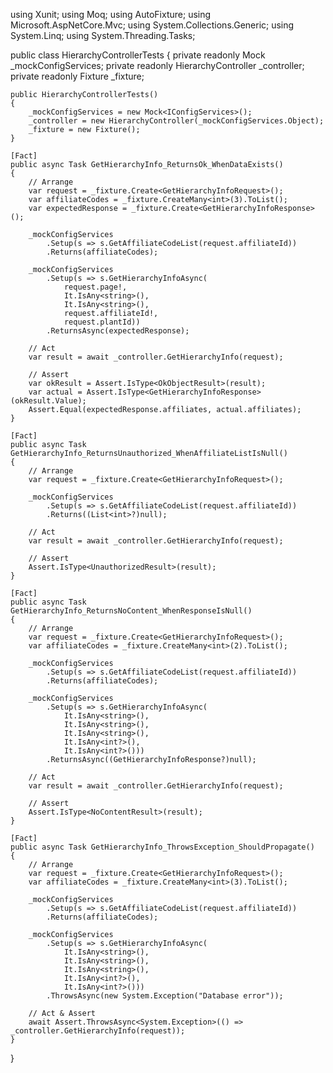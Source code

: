 using Xunit;
using Moq;
using AutoFixture;
using Microsoft.AspNetCore.Mvc;
using System.Collections.Generic;
using System.Linq;
using System.Threading.Tasks;

public class HierarchyControllerTests
{
    private readonly Mock<IConfigServices> _mockConfigServices;
    private readonly HierarchyController _controller;
    private readonly Fixture _fixture;

    public HierarchyControllerTests()
    {
        _mockConfigServices = new Mock<IConfigServices>();
        _controller = new HierarchyController(_mockConfigServices.Object);
        _fixture = new Fixture();
    }

    [Fact]
    public async Task GetHierarchyInfo_ReturnsOk_WhenDataExists()
    {
        // Arrange
        var request = _fixture.Create<GetHierarchyInfoRequest>();
        var affiliateCodes = _fixture.CreateMany<int>(3).ToList();
        var expectedResponse = _fixture.Create<GetHierarchyInfoResponse>();

        _mockConfigServices
            .Setup(s => s.GetAffiliateCodeList(request.affiliateId))
            .Returns(affiliateCodes);

        _mockConfigServices
            .Setup(s => s.GetHierarchyInfoAsync(
                request.page!,
                It.IsAny<string>(),
                It.IsAny<string>(),
                request.affiliateId!,
                request.plantId))
            .ReturnsAsync(expectedResponse);

        // Act
        var result = await _controller.GetHierarchyInfo(request);

        // Assert
        var okResult = Assert.IsType<OkObjectResult>(result);
        var actual = Assert.IsType<GetHierarchyInfoResponse>(okResult.Value);
        Assert.Equal(expectedResponse.affiliates, actual.affiliates);
    }

    [Fact]
    public async Task GetHierarchyInfo_ReturnsUnauthorized_WhenAffiliateListIsNull()
    {
        // Arrange
        var request = _fixture.Create<GetHierarchyInfoRequest>();

        _mockConfigServices
            .Setup(s => s.GetAffiliateCodeList(request.affiliateId))
            .Returns((List<int>?)null);

        // Act
        var result = await _controller.GetHierarchyInfo(request);

        // Assert
        Assert.IsType<UnauthorizedResult>(result);
    }

    [Fact]
    public async Task GetHierarchyInfo_ReturnsNoContent_WhenResponseIsNull()
    {
        // Arrange
        var request = _fixture.Create<GetHierarchyInfoRequest>();
        var affiliateCodes = _fixture.CreateMany<int>(2).ToList();

        _mockConfigServices
            .Setup(s => s.GetAffiliateCodeList(request.affiliateId))
            .Returns(affiliateCodes);

        _mockConfigServices
            .Setup(s => s.GetHierarchyInfoAsync(
                It.IsAny<string>(),
                It.IsAny<string>(),
                It.IsAny<string>(),
                It.IsAny<int?>(),
                It.IsAny<int?>()))
            .ReturnsAsync((GetHierarchyInfoResponse?)null);

        // Act
        var result = await _controller.GetHierarchyInfo(request);

        // Assert
        Assert.IsType<NoContentResult>(result);
    }

    [Fact]
    public async Task GetHierarchyInfo_ThrowsException_ShouldPropagate()
    {
        // Arrange
        var request = _fixture.Create<GetHierarchyInfoRequest>();
        var affiliateCodes = _fixture.CreateMany<int>(3).ToList();

        _mockConfigServices
            .Setup(s => s.GetAffiliateCodeList(request.affiliateId))
            .Returns(affiliateCodes);

        _mockConfigServices
            .Setup(s => s.GetHierarchyInfoAsync(
                It.IsAny<string>(),
                It.IsAny<string>(),
                It.IsAny<string>(),
                It.IsAny<int?>(),
                It.IsAny<int?>()))
            .ThrowsAsync(new System.Exception("Database error"));

        // Act & Assert
        await Assert.ThrowsAsync<System.Exception>(() => _controller.GetHierarchyInfo(request));
    }
}
